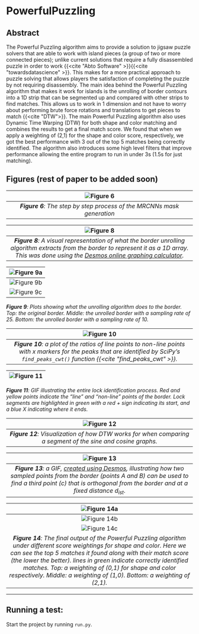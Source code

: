 # PowerfulPuzzling
## Abstract

The Powerful Puzzling algorithm aims to provide a solution to jigsaw puzzle solvers that are able to work with island pieces (a group of two or more connected pieces); unlike current solutions that require a fully disassembled puzzle in order to work {{<cite "Abto Software" >}}{{<cite "towardsdatascience" >}}. This makes for a more practical approach to puzzle solving that allows players the satisfaction of completing the puzzle by not requiring disassembly. The main idea behind the Powerful Puzzling algorithm that makes it work for islands is the unrolling of border contours into a 1D strip that can be segmented up and compared with other strips to find matches. This allows us to work in 1 dimension and not have to worry about performing brute force rotations and translations to get pieces to match {{<cite "DTW">}}. The main  Powerful Puzzling algorithm also uses Dynamic Time Warping (DTW) for both shape and color matching and combines the results to get a final match score. We found that when we apply a weighting of (2,1) for the shape and color score, respectively, we got the best performance with 3 out of the top 5 matches being correctly identified. The algorithm also introduces some high level filters that improve performance allowing the entire program to run in under 3s (1.5s for just matching).

## Figures (rest of paper to be added soon)
|![Figure 6](./figures/mrcnn.gif)|
|:-------------------------:|
|***Figure 6**: The step by step process of the MRCNNs mask generation*|


|![Figure 8](./figures/ur_border_desmos.gif)
|:-------------------------:|
|***Figure 8**: A visual representation of what the border unrolling algorithm extracts from the border to represent it as a 1D array. This was done using the [Desmos online graphing calculator](https://www.desmos.com/calculator/4rtapddrqv).*|


|![Figure 9a](./figures/plain_border_1.png)
|:-------------------------:|
|![Figure 9b](./figures/plain_unrolled_border.png)
|![Figure 9c](./figures/bad_unrolled_border.png)
***Figure 9**: Plots showing what the unrolling algorithm does to the border. Top: the original border. Middle: the unrolled border with a sampling rate of 25. Bottom: the unrolled border with a sampling rate of 10.*


|![Figure 10](./figures/ratios_b0.png)|
|:-------------------------:|
|***Figure 10**: a plot of the ratios of line points to non-line points with x markers for the peaks that are identified by SciPy’s `find_peaks_cwt()` function {{<cite "find_peaks_cwt" >}}.*|


|![Figure 11](./figures/lock_identification.gif)|
|:-------------------------:|
***Figure 11**: GIF illustrating the entire lock identification process. Red and yellow points indicate the “line” and “non-line” points of the border. Lock segments are highlighted in green with a red + sign indicating its start, and a blue X indicating where it ends.*


|![Figure 12](./figures/dtw_visualization_sin_cos.png)|
|:-------------------------:|
|***Figure 12**: Visualization of how DTW works for when comparing a segment of the sine and cosine graphs.*|

|![Figure 13](./figures/desmos_orth_point.gif)|
|:-------------------------:|
|***Figure 13**: a GIF, [created using Desmos](https://www.desmos.com/calculator/o2g7m3odhg), illustrating how two sampled points from the border (points A and B) can be used to find a third point (c) that is orthogonal from the border and at a fixed distance* $d_{ist}$.|

|![Figure 14a](./figures/matches_0_1weight.png)
|:-------------------------:|
|![Figure 14b](./figures/matches_1_0weight.png)
|![Figure 14c](./figures/matches_2_1weight.png)
|***Figure 14**: The final output of the Powerful Puzzling algorithm under different score weightings for shape and color. Here we can see the top 5 matches it found along with their match score (the lower the better). lines in green indicate correctly identified matches. Top: a weighting of (0,1) for shape and color respectively. Middle: a weighting of (1,0). Bottom: a weighting of (2,1).*|
---

## Running a test:
Start the project by running `run.py`.